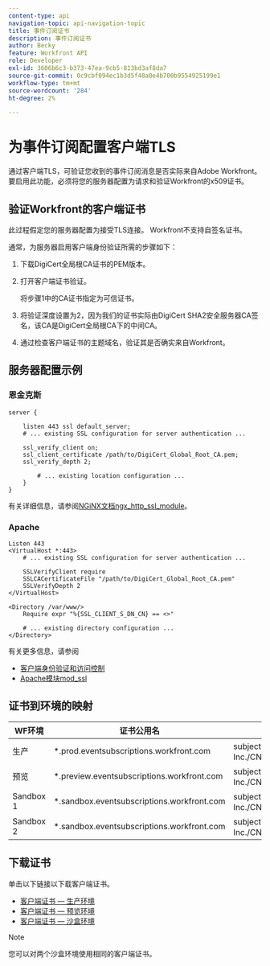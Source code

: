 ```yaml
---
content-type: api
navigation-topic: api-navigation-topic
title: 事件订阅证书
description: 事件订阅证书
author: Becky
feature: Workfront API
role: Developer
exl-id: 3606b6c3-b373-47ea-9cb5-813bd3af8da7
source-git-commit: 0c9cbf094ec1b3d5f48a0e4b700b9554925199e1
workflow-type: tm+mt
source-wordcount: '284'
ht-degree: 2%

---
```


# 为事件订阅配置客户端TLS

<!--Configuring Client TLS for Event Subscription
Steps to Verify Workfront's Client Certificate
Examples for Server configuration
NGINX
Apache
Certificate to Environment Mapping
Certificates
Production
Preview
Sandbox 1
Sandbox 2
-->

通过客户端TLS，可验证您收到的事件订阅消息是否实际来自Adobe Workfront。 要启用此功能，必须将您的服务器配置为请求和验证Workfront的x509证书。

<!--
>[!NOTE]
>
>* Workfront currently supports TLS version 1.2 by default.
>* Organizations can request that TLS version 1.3 be enabled for their Workfront instance.
-->


## 验证Workfront的客户端证书

此过程假定您的服务器配置为接受TLS连接。 Workfront不支持自签名证书。

通常，为服务器启用客户端身份验证所需的步骤如下：

1. 下载DigiCert全局根CA证书的PEM版本。
1. 打开客户端证书验证。

   将步骤1中的CA证书指定为可信证书。

1. 将验证深度设置为2，因为我们的证书实际由DigiCert SHA2安全服务器CA签名，该CA是DigiCert全局根CA下的中间CA。
1. 通过检查客户端证书的主题域名，验证其是否确实来自Workfront。

## 服务器配置示例

### 恩金克斯

```
server {

    listen 443 ssl default_server;
    # ... existing SSL configuration for server authentication ...

    ssl_verify_client on;
    ssl_client_certificate /path/to/DigiCert_Global_Root_CA.pem;
    ssl_verify_depth 2;

        # ... existing location configuration ...
    }
}
```

有关详细信息，请参阅[NGiNX文档ngx_http_ssl_module](https://nginx.org/en/docs/http/ngx_http_ssl_module.html)。

### Apache

```
Listen 443
<VirtualHost *:443>
    # ... existing SSL configuration for server authentication ...

    SSLVerifyClient require
    SSLCACertificateFile "/path/to/DigiCert_Global_Root_CA.pem"
    SSLVerifyDepth 2
</VirtualHost>

<Directory /var/www/>
    Require expr "%{SSL_CLIENT_S_DN_CN} == <>"

    # ... existing directory configuration ...
</Directory>
```

有关更多信息，请参阅

* [客户端身份验证和访问控制](https://httpd.apache.org/docs/2.4/ssl/ssl_howto.html#accesscontrol)
* [Apache模块mod_ssl](https://httpd.apache.org/docs/2.4/mod/mod_ssl.html)
 

## 证书到环境的映射

| WF环境 | 证书公用名 | 证书主题(DN) |
| -- | -- | -- |
| 生产 | *.prod.eventsubscriptions.workfront.com | subject= /C=US/ST=Utah/L=Lehi/O=Workfront， Inc./CN=*.prod.eventsubscriptions.workfront.com |
| 预览 | *.preview.eventsubscriptions.workfront.com | subject= /C=US/ST=Utah/L=Lehi/O=Workfront， Inc./CN=*.preview.eventsubscriptions.workfront.com |
| Sandbox 1 | *.sandbox.eventsubscriptions.workfront.com | subject= /C=US/ST=Utah/L=Lehi/O=Workfront， Inc./CN=*.sandbox.eventsubscriptions.workfront.com |
| Sandbox 2 | *.sandbox.eventsubscriptions.workfront.com | subject= /C=US/ST=Utah/L=Lehi/O=Workfront， Inc./CN=*.sandbox.eventsubscriptions.workfront.com |

## 下载证书

单击以下链接以下载客户端证书。

* [客户端证书 — 生产环境](assets/prod-environment-nov-2024.crt)
* [客户端证书 — 预览环境](assets/preview-environment-nov-2024.crt)
* [客户端证书 — 沙盒环境](assets/sandbox-environment-nov-2024.crt)

>[!NOTE]
>
>您可以对两个沙盒环境使用相同的客户端证书。
